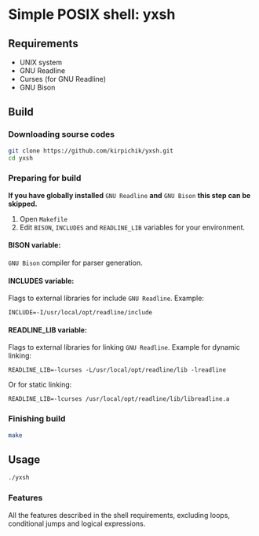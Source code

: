 # Simple POSIX shell: yxsh

## Requirements

* UNIX system
* GNU Readline
* Curses (for GNU Readline)
* GNU Bison

## Build

### Downloading sourse codes

```bash
git clone https://github.com/kirpichik/yxsh.git
cd yxsh
```

### Preparing for build

**If you have globally installed** `GNU Readline` **and**
`GNU Bison` **this step can be skipped.**

1. Open `Makefile`
2. Edit `BISON`, `INCLUDES` and `READLINE_LIB` variables for your environment.

#### BISON variable:

`GNU Bison` compiler for parser generation.

#### INCLUDES variable:

Flags to external libraries for include `GNU Readline`. Example:

```make
INCLUDE=-I/usr/local/opt/readline/include
```

#### READLINE_LIB variable:

Flags to external libraries for linking `GNU Readline`.
Example for dynamic linking:

```make
READLINE_LIB=-lcurses -L/usr/local/opt/readline/lib -lreadline
```

Or for static linking:

```make
READLINE_LIB=-lcurses /usr/local/opt/readline/lib/libreadline.a
```

### Finishing build

```bash
make
```

## Usage

```bash
./yxsh
```

### Features

All the features described in the shell requirements, excluding loops,
conditional jumps and logical expressions.

